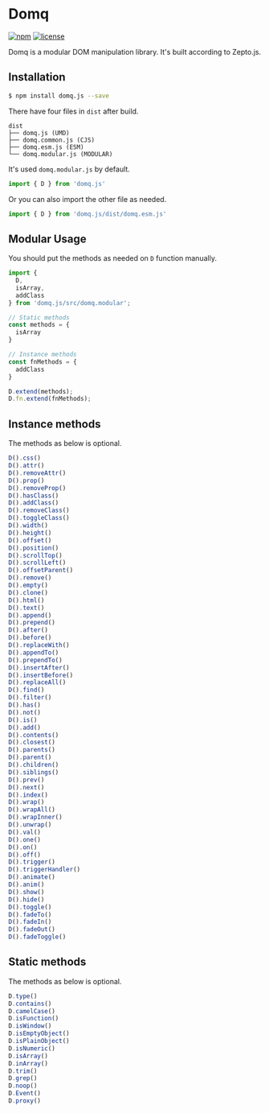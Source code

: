 # Domq

[![npm](https://img.shields.io/npm/v/domq.js.svg)](https://www.npmjs.com/package/domq.js)
[![license](https://img.shields.io/github/license/mashape/apistatus.svg)](https://github.com/nzbin/domq)

Domq is a modular DOM manipulation library. It's built according to Zepto.js. 

## Installation

```sh
$ npm install domq.js --save
```

There have four files in `dist` after build.

```plain
dist
├── domq.js (UMD)
├── domq.common.js (CJS)
├── domq.esm.js (ESM)
└── domq.modular.js (MODULAR)
```

It's used `domq.modular.js` by default.

```js
import { D } from 'domq.js'
```

Or you can also import the other file as needed.

```js
import { D } from 'domq.js/dist/domq.esm.js'
```

## Modular Usage

You should put the methods as needed on `D` function manually.

```js
import {
  D,
  isArray,
  addClass
} from 'domq.js/src/domq.modular';

// Static methods
const methods = {
  isArray
}

// Instance methods
const fnMethods = {
  addClass
}

D.extend(methods);
D.fn.extend(fnMethods);
```

## Instance methods

The methods as below is optional.

```js
D().css()
D().attr()
D().removeAttr()
D().prop()
D().removeProp()
D().hasClass()
D().addClass()
D().removeClass()
D().toggleClass()
D().width()
D().height()
D().offset()
D().position()
D().scrollTop()
D().scrollLeft()
D().offsetParent()
D().remove()
D().empty()
D().clone()
D().html()
D().text()
D().append()
D().prepend()
D().after()
D().before()
D().replaceWith()
D().appendTo()
D().prependTo()
D().insertAfter()
D().insertBefore()
D().replaceAll()
D().find()
D().filter()
D().has()
D().not()
D().is()
D().add()
D().contents()
D().closest()
D().parents()
D().parent()
D().children()
D().siblings()
D().prev()
D().next()
D().index()
D().wrap()
D().wrapAll()
D().wrapInner()
D().unwrap()
D().val()
D().one()
D().on()
D().off()
D().trigger()
D().triggerHandler()
D().animate()
D().anim()
D().show()
D().hide()
D().toggle()
D().fadeTo()
D().fadeIn()
D().fadeOut()
D().fadeToggle()
```

## Static methods

The methods as below is optional.

```js
D.type()
D.contains()
D.camelCase()
D.isFunction()
D.isWindow()
D.isEmptyObject()
D.isPlainObject()
D.isNumeric()
D.isArray()
D.inArray()
D.trim()
D.grep()
D.noop()
D.Event()
D.proxy()
```

